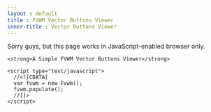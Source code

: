 ```yaml
---
layout : default
title : FVWM Vector Buttons Viewer
inner-title : Vector Buttons Viewer
---
```


<html>
  <head>
	<title>A Simple FVWM Vector Buttons Viewer</title>
	<script type="text/javascript" src="fvwm-vector.js"></script>
	<style type="text/css">
	  .error {
	    background: red;
	    color: white;
	    padding: 6px;
	    font-family: sans-serif;
	  }
	  #result_src {
	    background: #e3e3e3;
	    border: 1px solid black;
	    font-family: monospace;
	    padding: 3px;
	  }
	  canvas {
	    vertical-align: top;
	    border: 1px solid blue;
	  }
	</style>
  </head>

  <body>
	<noscript><p>Sorry guys, but this page works in
		JavaScript-enabled browser only.</p></noscript>

	<strong>A Simple FVWM Vector Buttons Viewer</strong>
	
	<script type="text/javascript">
	  //<![CDATA[
	  var fvwm = new Fvwm();
	  fvwm.populate();
      //]]>
	</script>  
  </body>
</html>
